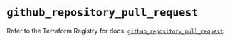 # `github_repository_pull_request`

Refer to the Terraform Registry for docs: [`github_repository_pull_request`](https://registry.terraform.io/providers/integrations/github/6.2.2/docs/resources/repository_pull_request).
